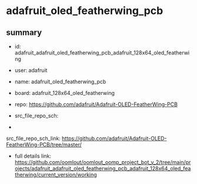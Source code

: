 # adafruit_oled_featherwing_pcb
 
## summary 
* id: adafruit_adafruit_oled_featherwing_pcb_adafruit_128x64_oled_featherwing
* user: adafruit
* name: adafruit_oled_featherwing_pcb
* board: adafruit_128x64_oled_featherwing
* repo: https://github.com/adafruit/Adafruit-OLED-FeatherWing-PCB



* src_file_repo_sch: 
*
 src_file_repo_sch_link: https://github.com/adafruit/Adafruit-OLED-FeatherWing-PCB/tree/master/
* full details link: https://github.com/oomlout/oomlout_oomp_project_bot_v_2/tree/main/projects/adafruit_adafruit_oled_featherwing_pcb_adafruit_128x64_oled_featherwing/current_version/working  






